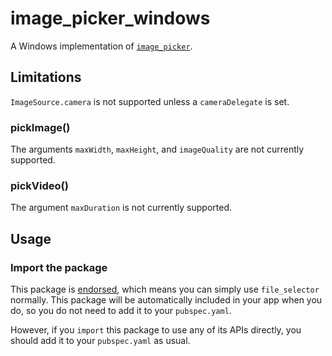 # image\_picker\_windows

A Windows implementation of [`image_picker`][1].

## Limitations

`ImageSource.camera` is not supported unless a `cameraDelegate` is set.

### pickImage()
The arguments `maxWidth`, `maxHeight`, and `imageQuality` are not currently supported.

### pickVideo()
The argument `maxDuration` is not currently supported.

## Usage

### Import the package

This package is [endorsed][2], which means you can simply use `file_selector`
normally. This package will be automatically included in your app when you do,
so you do not need to add it to your `pubspec.yaml`.

However, if you `import` this package to use any of its APIs directly, you
should add it to your `pubspec.yaml` as usual.

[1]: https://pub.dev/packages/image_picker
[2]: https://flutter.dev/to/endorsed-federated-plugin
